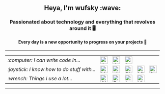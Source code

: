 <h2 align="center">Heya, I'm wufsky :wave:</h2>
<h3 align="center">Passionated about technology and everything that revolves around it 🖥️</h3>
<h4 align="center">Every day is a new opportunity to progress on your projects 🌃</h4>

<hr />

<table>
    <tr>
        <td><em>:computer: I can write code in...</em></td>
        <td>
            <a title="Java" href="https://github.com/wufsky?tab=repositories&language=java">
                <img alt="Java" height="24px" src="https://raw.githubusercontent.com/wufsky/wufsky/master/icons/java.svg" />
            </a>
        </td>
        <td>
            <a title="JavaScript" href="https://github.com/wufsky?tab=repositories&language=javascript">
                <img alt="Java Script" height="24px" src="https://raw.githubusercontent.com/wufsky/wufsky/master/icons/javascript.svg" />
            </a>
        </td>
        <td>
            <a title="Lua" href="https://github.com/wufsky?tab=repositories&language=lua">
                <img alt="Lua" height="24px" src="https://raw.githubusercontent.com/wufsky/wufsky/master/icons/lua.svg" />
            </a>
        </td>
    </tr>
    <tr>
        <td><em>:joystick: I know how to do stuff with...</em></td>
        <td>
            <a title="MySQL" href="https://www.mysql.com/">
                <img alt="MySQL" height="24px" src="https://raw.githubusercontent.com/wufsky/wufsky/master/icons/mysql.svg" />
            </a>
        </td>
        <td>
            <a title="phpMyAdmin" href="https://www.phpmyadmin.net/">
                <img alt="phpMyAdmin" height="24px" src="https://raw.githubusercontent.com/wufsky/wufsky/master/icons/php.svg" />
            </a>
        </td>
        <td>
            <a title="Discord" href="https://discord.com/">
                <img alt="Discord" height="24px" src="https://raw.githubusercontent.com/wufsky/wufsky/master/icons/discord.svg" />
            </a>
        </td>
        <td>
            <a title="Minecraft Servers" href="https://www.minecraft.net/en-us/">
                <img alt="Minecraft Servers" height="24px" src="https://raw.githubusercontent.com/wufsky/wufsky/master/icons/minecraft.svg" />
            </a>
        </td>
        <td>
            <a title="Source Dedicated Servers" href="https://developer.valvesoftware.com/wiki/Source_Dedicated_Server">
                <img alt="Source Dedicated Servers" height="24px" src="https://raw.githubusercontent.com/wufsky/wufsky/master/icons/srcds.svg" />
            </a>
        </td>
    </tr>
    <tr>
        <td><em>:wrench: Things I use a lot...</em></td>
        <td>
            <a title="GitHub" href="https://github.com/">
                <img alt="GitHub" height="24px" src="https://raw.githubusercontent.com/wufsky/wufsky/master/icons/github.svg" />
            </a>
        </td>
        <td>
            <a title="Eclipse IDE" href="https://www.eclipse.org/">
                <img alt="Eclipse" height="24px" src="https://raw.githubusercontent.com/wufsky/wufsky/master/icons/eclipse.svg" />
            </a>
        </td>
        <td>
            <a title="IntelliJ IDEA" href="https://www.jetbrains.com/idea/">
                <img alt="IntelliJ IDEA" height="24px" src="https://raw.githubusercontent.com/wufsky/wufsky/master/icons/intellijidea.svg" />
            </a>
        </td>
        <td>
            <a title="Visual Studio" href="https://visualstudio.microsoft.com/">
                <img alt="Visual Studio" height="24px" src="https://raw.githubusercontent.com/wufsky/wufsky/master/icons/visualstudio.svg" />
            </a>
        </td>
    </tr>
</table>

<hr />
